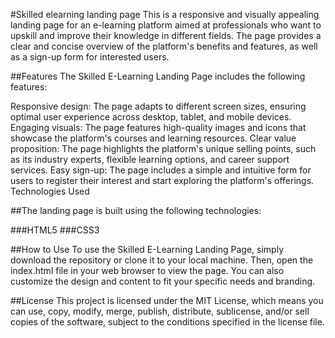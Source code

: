 #Skilled elearning landing page
This is a responsive and visually appealing landing page for an e-learning platform aimed at professionals who want to upskill and improve their knowledge in different fields. The page provides a clear and concise overview of the platform's benefits and features, as well as a sign-up form for interested users.

##Features
The Skilled E-Learning Landing Page includes the following features:

Responsive design: The page adapts to different screen sizes, ensuring optimal user experience across desktop, tablet, and mobile devices.
Engaging visuals: The page features high-quality images and icons that showcase the platform's courses and learning resources.
Clear value proposition: The page highlights the platform's unique selling points, such as its industry experts, flexible learning options, and career support services.
Easy sign-up: The page includes a simple and intuitive form for users to register their interest and start exploring the platform's offerings.
Technologies Used

##The landing page is built using the following technologies:

###HTML5
###CSS3

##How to Use
To use the Skilled E-Learning Landing Page, simply download the repository or clone it to your local machine. Then, open the index.html file in your web browser to view the page. You can also customize the design and content to fit your specific needs and branding.

##License
This project is licensed under the MIT License, which means you can use, copy, modify, merge, publish, distribute, sublicense, and/or sell copies of the software, subject to the conditions specified in the license file.







